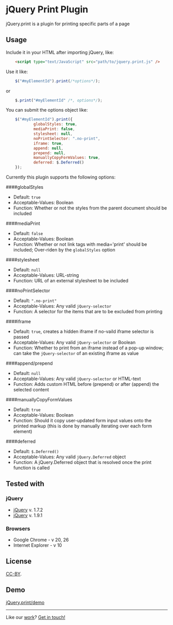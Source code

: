 # jQuery Print Plugin

jQuery.print is a plugin for printing specific parts of a page

## Usage

Include it in your HTML after importing jQuery, like:

```html
	<script type="text/JavaScript" src="path/to/jquery.print.js" />
```
	
Use it like:

```js
	$("#myElementId").print(/*options*/);
```
	
or

```js
	$.print("#myElementId" /*, options*/);
```

You can submit the options object like:

```js
	$("#myElementId").print({
        	globalStyles: true,
        	mediaPrint: false,
        	stylesheet: null,
        	noPrintSelector: ".no-print",
        	iframe: true,
        	append: null,
        	prepend: null,
        	manuallyCopyFormValues: true,
        	deferred: $.Deferred()
	});
```

Currently this plugin supports the following options:

####globalStyles

 - Default: `true`  
 - Acceptable-Values: Boolean  
 - Function: Whether or not the styles from the parent document should be included

####mediaPrint

 - Default: `false`  
 - Acceptable-Values: Boolean  
 - Function: Whether or not link tags with media='print' should be included; Over-riden by the `globalStyles` option

####stylesheet

 - Default: `null`
 - Acceptable-Values: URL-string
 - Function: URL of an external stylesheet to be included

####noPrintSelector

 - Default: `".no-print"`
 - Acceptable-Values: Any valid `jQuery-selector`
 - Function: A selector for the items that are to be excluded from printing

####iframe

 - Default: `true`, creates a hidden iframe if no-vaild iframe selector is passed
 - Acceptable-Values: Any valid `jQuery-selector` or Boolean
 - Function: Whether to print from an iframe instead of a pop-up window; can take the `jQuery-selector` of an existing iframe as value

####append/prepend

 - Default: `null`
 - Acceptable-Values: Any valid `jQuery-selector` or HTML-text
 - Function: Adds custom HTML before (prepend) or after (append) the selected content

####manuallyCopyFormValues

 - Default: `true`
 - Acceptable-Values: Boolean
 - Function: Should it copy user-updated form input values onto the printed markup (this is done by manually iterating over each form element)

####deferred

 - Default: `$.Deferred()`
 - Acceptable-Values: Any valid `jQuery.Deferred` object
 - Function: A jQuery.Deferred object that is resolved once the print function is called

## Tested with

### jQuery
* [jQuery](http://jquery.com/) v. 1.7.2
* [jQuery](http://jquery.com/) v. 1.9.1

### Browsers
* Google Chrome - v 20, 26
* Internet Explorer - v 10

## License
[CC-BY](http://creativecommons.org/licenses/by/3.0/).

## Demo
[jQuery.print/demo](http://doersguild.github.io/jQuery.print/demo/)

---------------------------------------
Like our [work](http://doersguild.com)? [Get in touch!](mailto:mail@doersguild.com)
